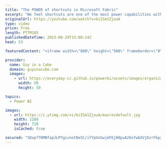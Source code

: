 ```yaml
---
title: "The POWER of shortcuts in Microsoft Fabric"
excerpt: "We feel shortcuts are one of the most power capabilities within OneLake in Microsoft Fabric! Adam walks through what these are and how you can use them.  OneLake shortcuts https://learn.microsoft.com/fabric/onelake/onelake-shortcuts  Create an Azure Data Lake Storage Gen2 shortcut https://learn.microsoft.com/fabric/onelake/create-adls-shortcut"
originalUrl: https://youtube.com/watch?v=biISm1ZjouA
type: video
price: Free
length: PT7M10S
publishedDateTime: 2023-08-29T15:00:24Z
heat: 53

featuredContent: "<iframe width=\"800\" height=\"500\" frameborder=\"0\" src=\"https://www.youtube.com/embed/biISm1ZjouA\" allow=\"accelerometer; autoplay; encrypted-media; gyroscope; picture-in-picture\" allowfullscreen></iframe>"

provider:
  name: Guy in a Cube
  domain: guyinacube.com
  images:
    - url: https://everyday-cc.github.io/powerbi/assets/images/organizations/guyinacube.com-50x50.jpg
      width: 50
      height: 50

topics:
  - Power BI

images:
  - url: https://i.ytimg.com/vi/biISm1ZjouA/maxresdefault.jpg
    width: 1280
    height: 720
    isCached: true

secured: "SDxpfT0MNfapJLPYgivnoCNeSC/ifYpUnGwjmFEjH8puA26sYwbXVjDzrFkpZI2oOHazeg9N9MH1KbUeJaDI3zyvr14KqHEHhuvYOCScJRSoDp72jAgn/OXorajQq3JFlDWDotqrEYV25KZcM+hdwh2MU6eXMXrss1r6YIKquk2/+XE8E9eTij1kcrtzale1A3NuqRW/lZV3AiddJjkvuhUdd/6bUbxuw1Haj8W8ogJghaUx4roLTqg+TC7RYO9OTPWvkuTW/7sbbsCj4dtYt/hH/SXsO+MouVfCDnepNv/RY2hUZfgquPuUT4jT1Qus8REv4Rx6p8kWPt4u6K98fZEGoOfpQP0JBRcvls3ga0ImFSlBWNrVet1jNq2GwmiqwQuU6zI2O1QgQEMBxXEPyX3xUFm9e4xoXP8i8T4b/lw=;3IffHWSBYCGWr9hKVEy2hA=="
---
```


